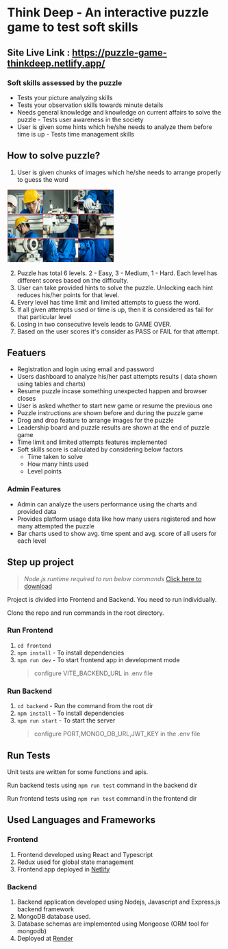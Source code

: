 # Think Deep - An interactive puzzle game to test soft skills

## Site Live Link : https://puzzle-game-thinkdeep.netlify.app/

### Soft skills assessed by the puzzle

-   Tests your picture analyzing skills
-   Tests your observation skills towards minute details
-   Needs general knowledge and knowledge on current affairs to solve the puzzle - Tests user awareness in the society
-   User is given some hints which he/she needs to analyze them before time is up - Tests time management skills

## How to solve puzzle?

1. User is given chunks of images which he/she needs to arrange properly to guess the word

  <img src="https://raw.githubusercontent.com/partheev/puzzle-game-web/master/frontend/public/images/image-chunks-preview.png" width="250" title="Puzzle Preview">

2. Puzzle has total 6 levels. 2 - Easy, 3 - Medium, 1 - Hard. Each level has different scores based on the difficulty.
3. User can take provided hints to solve the puzzle. Unlocking each hint reduces his/her points for that level.
4. Every level has time limit and limited attempts to guess the word.
5. If all given attempts used or time is up, then it is considered as fail for that particular level
6. Losing in two consecutive levels leads to GAME OVER.
7. Based on the user scores it's consider as PASS or FAIL for that attempt.

## Featuers

-   Registration and login using email and password
-   Users dashboard to analyze his/her past attempts results ( data shown using tables and charts)
-   Resume puzzle incase something unexpected happen and browser closes
-   User is asked whether to start new game or resume the previous one
-   Puzzle instructions are shown before and during the puzzle game
-   Drog and drop feature to arrange images for the puzzle
-   Leadership board and puzzle results are shown at the end of puzzle game
-   Time limit and limited attempts features implemented
-   Soft skills score is calculated by considering below factors
    -   Time taken to solve
    -   How many hints used
    -   Level points

### Admin Features

-   Admin can analyze the users performance using the charts and provided data
-   Provides platform usage data like how many users registered and how many attempted the puzzle
-   Bar charts used to show avg. time spent and avg. score of all users for each level

## Step up project

> _Node.js runtime required to run below commands_ [Click here to download](https://nodejs.org/en/download)

Project is divided into Frontend and Backend. You need to run individually.

Clone the repo and run commands in the root directory.

### Run Frontend

1. `cd frontend`
2. `npm install` - To install dependencies
3. `npm run dev` - To start frontend app in development mode
    > configure VITE_BACKEND_URL in .env file

### Run Backend

1. `cd backend` - Run the command from the root dir
2. `npm install` - To install dependencies
3. `npm run start` - To start the server
    > configure PORT,MONGO_DB_URL,JWT_KEY in the .env file

## Run Tests

Unit tests are written for some functions and apis.

Run backend tests using `npm run test` command in the backend dir

Run frontend tests using `npm run test` command in the frontend dir

## Used Languages and Frameworks

### Frontend

1. Frontend developed using React and Typescript
2. Redux used for global state management
3. Frontend app deployed in [Netlify](https://www.netlify.com/)

### Backend

1. Backend application developed using Nodejs, Javascript and Express.js backend framework
2. MongoDB database used.
3. Database schemas are implemented using Mongoose (ORM tool for mongodb)
4. Deployed at [Render](https://render.com/)
